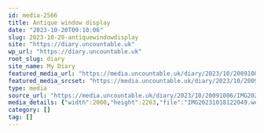 ```yaml
---
id: media-2566
title: Antique window display
date: "2023-10-20T09:10:06"
slug: 2023-10-20-antiquewindowdisplay
site: "https://diary.uncountable.uk"
wp_url: "https://diary.uncountable.uk"
root_slug: diary
site_name: My Diary
featured_media_url: "https://media.uncountable.uk/diary/2023/10/20091006/IMG20231018122049.webp"
featured_media_srcset: "https://media.uncountable.uk/diary/2023/10/20091006/IMG20231018122049-265x300.webp 265w, https://media.uncountable.uk/diary/2023/10/20091006/IMG20231018122049-905x1024.webp 905w, https://media.uncountable.uk/diary/2023/10/20091006/IMG20231018122049-150x150.webp 150w, https://media.uncountable.uk/diary/2023/10/20091006/IMG20231018122049-566x640.webp 566w, https://media.uncountable.uk/diary/2023/10/20091006/IMG20231018122049.webp 2000w"
type: media
source_url: "https://media.uncountable.uk/diary/2023/10/20091006/IMG20231018122049.webp"
media_details: {"width":2000,"height":2263,"file":"IMG20231018122049.webp","filesize":190048,"sizes":{"medium":{"file":"IMG20231018122049-265x300.webp","width":265,"height":300,"filesize":24278,"mime_type":"image/webp","source_url":"https://media.uncountable.uk/diary/2023/10/20091006/IMG20231018122049-265x300.webp"},"large":{"file":"IMG20231018122049-905x1024.webp","width":905,"height":1024,"filesize":159818,"mime_type":"image/webp","source_url":"https://media.uncountable.uk/diary/2023/10/20091006/IMG20231018122049-905x1024.webp"},"thumbnail":{"file":"IMG20231018122049-150x150.webp","width":150,"height":150,"filesize":8892,"mime_type":"image/webp","source_url":"https://media.uncountable.uk/diary/2023/10/20091006/IMG20231018122049-150x150.webp"},"mobwidth":{"file":"IMG20231018122049-566x640.webp","width":566,"height":640,"filesize":83496,"mime_type":"image/webp","source_url":"https://media.uncountable.uk/diary/2023/10/20091006/IMG20231018122049-566x640.webp"},"full":{"file":"IMG20231018122049.webp","width":2000,"height":2263,"mime_type":"image/webp","source_url":"https://media.uncountable.uk/diary/2023/10/20091006/IMG20231018122049.webp"}},"image_meta":{"aperture":"0","credit":"","camera":"","caption":"","created_timestamp":"0","copyright":"","focal_length":"0","iso":"0","shutter_speed":"0","title":"","orientation":"0","keywords":[]}}
category: []
tag: []
---
```


